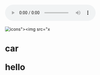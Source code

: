 
 

# <audio controls onwaiting=alert(1)><source src=x type='"><src=x>
![icons"><img src="x](javascript:alert())
# <p>car<p>hello</p></p>
# <div><div><div><div><div><div><div><div><div><div><div><div><div><div><div><div><div><div><div><div><div><div><div><div><div><div><div><div><div><div><div><div><div><div><div><div><div><div><div><div><div><div><div><div><div><div><div><div><div><div><div><div><div><div><div><div><div><div><div><div><div><div><div><div><div><div><div><div><div><div><div><div><div><div><div><div><div><div><div><div><div><div><div><div><div><div><div><div><div><div><div><div><div><div><div><div><div><div><div><div><div><div><div><div><div><div><div><div><div><div><div><div><div><div><div><div><div><div><div><div><div><div><div><div><div><div><div><div><div><div><div><div><div><div><div><div><div><div><div><div><div><div><div><div><div><div><div><div><div><div><div><div><div><div><div><div><div><div><div><div><div><div><div><div><div><div><div><div><div><div><div><div><div><div><div><div><div><div><div><div><div><div><div><div><div><div><div><div><div><div><div><div><div><div><div><div><div><div><div><div><div><div><div><div><div><div><div><div><div><div><div><div><div><div><div><div><div><div><div><div><div><div><div><div><div><div><div><div><div><div><div><div><div><div><div><div><div><div><div><div><div><div><div><div><div><div><div><div><div><div><div><div><div><div><div><div><div><div><div><div><div><div><div><div><div><div><div><div><div><div><div><div><div><div><div><div><div><div><div><div><div><div><div><div><div><div><div><div><div><div><div><div><div><div><div><div><div><div><div><div><div><div><div><div><div><div><div><div><div><div><div><div><div><div><div><div><div><div><div><div><div><div><div><div><div><div><div><div><div><div><div><div><div><div><div><div><div><div><div><div><div><div><div><div><div><div><div><div><div><div><div><div><div><div><div><div><div><div><div><div><div><div><div><div><div><div><div><div><div><div><div><div><div><div><div><div><div><div><div><div><div><div><div><div><div><div><div><div><div><div><div><div><div><div><div><div><div><div><div><div><div><div><div><div><div><div><div><div><div><div><div><div><div><div><div><div><div><div><div><div><div><div><div><div><div><div><div><div><div><div><div><div><div><div><div><div><div><div><div><div><div><div><div><div><div><div><div><div><div><div><div><div><div><div><div><div><div><div><div><div><div><div><div><div><div><div><div><div><div><div><div><div><div><div><div><div><div><div><div><div><div><div><div><div><div><div><div><div><div><div><div><div><div><div><div><div><div><div><div><div><div><div><div><div><div><div><div><div><div><div><a><img>













